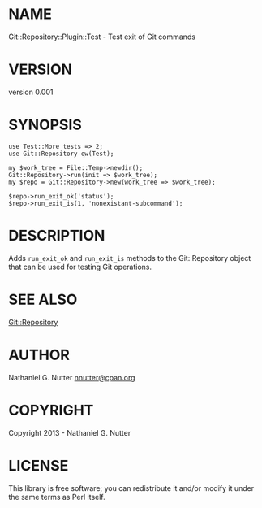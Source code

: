 # NAME

Git::Repository::Plugin::Test - Test exit of Git commands

# VERSION

version 0.001

# SYNOPSIS

    use Test::More tests => 2;
    use Git::Repository qw(Test);

    my $work_tree = File::Temp->newdir();
    Git::Repository->run(init => $work_tree);
    my $repo = Git::Repository->new(work_tree => $work_tree);

    $repo->run_exit_ok('status');
    $repo->run_exit_is(1, 'nonexistant-subcommand');

# DESCRIPTION

Adds `run_exit_ok` and `run_exit_is` methods to the Git::Repository object
that can be used for testing Git operations.

# SEE ALSO

[Git::Repository](https://metacpan.org/pod/Git::Repository)

# AUTHOR

Nathaniel G. Nutter <nnutter@cpan.org>

# COPYRIGHT

Copyright 2013 - Nathaniel G. Nutter

# LICENSE

This library is free software; you can redistribute it and/or modify
it under the same terms as Perl itself.
